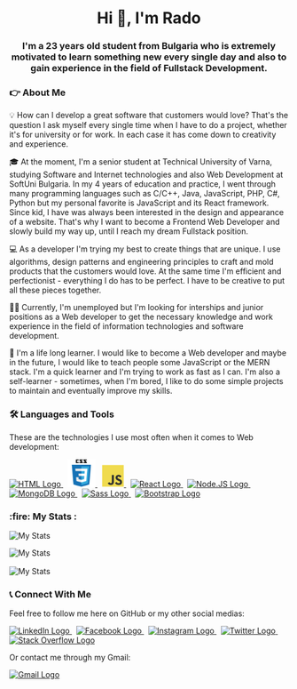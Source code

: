 <h1 align="center">Hi 👋, I'm Rado</h1>
<h3 align="center">I'm a 23 years old student from Bulgaria who is extremely motivated to learn something new every single day and also to gain experience in the field of Fullstack Development.</h3>

<h3 align="left">👉 About Me</h3>
<p align="left">💡 How can I develop a great software that customers would love? That's the question I ask myself every single time when I have to do а project, whether it's for university or for work. In each case it has come down to creativity and experience.</p>
<p align="left">🎓 At the moment, I'm a senior student at Technical University of Varna, studying Software and Internet technologies and also Web Development at SoftUni Bulgaria. In my 4 years of education and practice, I went through many programming languages such as C/C++, Java, JavaScript, PHP, C#, Python but my personal favorite is JavaScript and its React framework. Since kid, I have was always been interested in the design and appearance of a website. That's why I want to become a Frontend Web Developer and slowly build my way up, until I reach my dream Fullstack position.</p>
<p align="left">💻 As a developer I'm trying my best to create things that are unique. I use algorithms, design patterns and engineering principles to craft and mold products that the customers would love. At the same time I'm efficient and perfectionist - everything I do has to be perfect. I have to be creative to put all these pieces together.</p>
<p align="left">👨‍💻 Currently, I'm unemployed but I'm looking for interships and junior positions as a Web developer to get the necessary knowledge and work experience in the field of information technologies and software development.</p>
<p align="left">👑 I'm a life long learner. I would like to become a Web developer and maybe in the future, I would like to teach people some JavaScript or the MERN stack. I'm a quick learner and I'm trying to work as fast as I can. I'm also a self-learner - sometimes, when I'm bored, I like to do some simple projects to maintain and eventually improve my skills.</p>

<h3 align="left">🛠️ Languages and Tools</h3>
<p align="left">These are the technologies I use most often when it comes to Web development:</p>
<p align="left">
  <a href="https://www.w3.org/html/" target="_blank" rel="noreferrer">
    <img src="https://seeklogo.com/images/H/html5-without-wordmark-color-logo-14D252D878-seeklogo.com.png" alt="HTML Logo" width="35" height="40" title="HTML"/> 
  </a>&nbsp;
  <a href="https://www.w3schools.com/css/" target="_blank" rel="noreferrer">
    <img src="https://raw.githubusercontent.com/devicons/devicon/master/icons/css3/css3-original-wordmark.svg" alt="CSS Logo" width="50" height="50" title="CSS"/> 
  </a>&nbsp;
  <a href="https://developer.mozilla.org/en-US/docs/Web/JavaScript" target="_blank" rel="noreferrer">
    <img src="https://raw.githubusercontent.com/devicons/devicon/master/icons/javascript/javascript-original.svg" alt="JavaScript Logo" width="40" height="40" title="JavaScript"/>
  </a>&nbsp;
  <a href="https://reactjs.org/" target="_blank" rel="noreferrer">
    <img src="https://upload.wikimedia.org/wikipedia/commons/a/a7/React-icon.svg" alt="React Logo" width="40" height="40" title="React JS"/>
  </a>&nbsp;
  <a href="https://nodejs.org/en/" target="_blank" rel="noreferrer">
    <img src="https://seeklogo.com/images/N/nodejs-logo-FBE122E377-seeklogo.com.png" alt="Node.JS Logo" width="40" height="40" title="Node.js"/>
  </a>&nbsp;
  <a href="https://www.mongodb.com/" target="_blank" rel="noreferrer">
    <img src="https://seeklogo.com/images/M/mongodb-logo-4A71340576-seeklogo.com.png" alt="MongoDB Logo" width="90" height="40" title="MongoDB"/>
  </a>&nbsp;
  <a href="https://sass-lang.com/" target="_blank" rel="noreferrer">
    <img src="https://seeklogo.com/images/S/sass-logo-E41E7734A8-seeklogo.com.png" alt="Sass Logo" width="50" height="40" title="Sass"/>
  </a>&nbsp;
  <a href="https://getbootstrap.com/docs/5.0/getting-started/introduction/" target="_blank" rel="noreferrer">
    <img src="https://seeklogo.com/images/B/bootstrap-5-logo-85A1F11F4F-seeklogo.com.png" alt="Bootstrap Logo" width="50" height="40" title="Bootstrap 5"/>
  </a>
</p>

<h3 align="left">:fire: My Stats :</h3>
<p align="left">
  <img src="https://github-readme-stats.vercel.app/api?username=RadoslavKolev&show_icons=true&theme=radical" alt="My Stats"/>
</p>
<p align="left">
  <img src="http://github-readme-streak-stats.herokuapp.com?user=RadoslavKolev&theme=radical" alt="My Stats"/> 
</p>
<p align="left">
  <img align="center" src="https://github-readme-stats.vercel.app/api/top-langs/?username=RadoslavKolev&layout=compact&theme=radical" alt="My Stats"/>
</p>

<h3 align="left">📞 Connect With Me</h3>
<p align="left">Feel free to follow me here on GitHub or my other social medias:</p>
<p align="left">
  <a href = "https://www.linkedin.com/in/radokolev/">
    <img src="https://seeklogo.com/images/L/linkedin-new-2020-logo-E14A5D55ED-seeklogo.com.png" alt="LinkedIn Logo" width="40" height="40" title="LinkedIn"/>
  </a>&nbsp;
  <a href = "https://www.facebook.com/radoslavkolev99/">
    <img src="https://seeklogo.com/images/F/facebook-icon-logo-AEF3A8F447-seeklogo.com.png" alt="Facebook Logo" width="40" height="40" title="Facebook"/>
  </a>&nbsp;
  <a href = "https://www.instagram.com/radogotstyle/">
    <img src="https://seeklogo.com/images/I/instagram-new-2016-logo-D9D42A0AD4-seeklogo.com.png" alt="Instagram Logo" width="40" height="40" title="Instagram"/>
  </a>&nbsp;
  <a href = "https://twitter.com/RadoslavKolev15">
    <img src="https://seeklogo.com/images/T/twitter-2012-positive-logo-916EDF1309-seeklogo.com.png" alt="Twitter Logo" width="40" height="40" title="Twitter"/>
  </a>&nbsp;
  <a href = "https://stackoverflow.com/users/18251841/radoslav-kolev">
    <img src="https://seeklogo.com/images/S/stack-overflow-logo-AC73FF9063-seeklogo.com.png" alt="Stack Overflow Logo" width="40" height="40" title="Stack Overflow"/>
  </a>
</p>
<p align="left">Or contact me through my Gmail:</p>
<p align="left">
  <a href="mailto:radoslav.kolev02@gmail.com">
    <img src="https://seeklogo.com/images/G/gmail-new-2020-logo-32DBE11BB4-seeklogo.com.png" alt="Gmail Logo" width="45" height="40" title="Gmail"/>
  </a>
</p>
